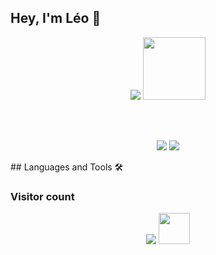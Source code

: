 ## Hey, I'm Léo 👋 
<p align="center">
    <img src="https://readme-typing-svg.demolab.com/?lines=Back-End%20Déveloper%20Junior;2%20years%20of%20coding%20experience;Still%20learning%20new%20things&font=Fira%20Code&center=true&width=440&height=45&color=3498db&vCenter=true&pause=1000&size=22" />
    <img src="https://media.giphy.com/media/WUlplcMpOCEmTGBtBW/giphy.gif" width="100">
</p>
<br><br>
<p align="center">
    <img src="https://github-readme-stats-trinibs-projects.vercel.app/api?username=leomougin&show_icons=true&theme=merko&border_color=599200" >
    <img src="https://github-readme-stats-trinibs-projects.vercel.app/api/top-langs?username=leomougin&theme=merko&layout=compact&border_color=599200&langs_count=6"> 
</p>
## Languages and Tools 🛠️




### Visitor count
<p align="center">
    <img src="https://profile-counter.glitch.me/leomougin/count.svg" />
    <img width="50" height="50" src="https://avatars0.githubusercontent.com/u/1680273?s=460&u=4471b74deb9973096418a93960c664c5ea3bd159&v=4" />
